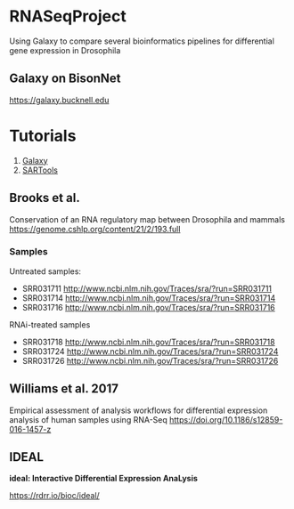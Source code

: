# RNASeqProject
Using Galaxy to compare several bioinformatics pipelines for differential gene expression in Drosophila

## Galaxy on BisonNet
https://galaxy.bucknell.edu

# Tutorials
1. [Galaxy](1-Galaxy.md)
2. [SARTools](2-SARTools.md)

## Brooks et al. 
Conservation of an RNA regulatory map between Drosophila and mammals
https://genome.cshlp.org/content/21/2/193.full

### Samples
Untreated samples: 

- SRR031711 http://www.ncbi.nlm.nih.gov/Traces/sra/?run=SRR031711
- SRR031714 http://www.ncbi.nlm.nih.gov/Traces/sra/?run=SRR031714
- SRR031716 http://www.ncbi.nlm.nih.gov/Traces/sra/?run=SRR031716

RNAi-treated samples

+ SRR031718 http://www.ncbi.nlm.nih.gov/Traces/sra/?run=SRR031718
+ SRR031724 http://www.ncbi.nlm.nih.gov/Traces/sra/?run=SRR031724
+ SRR031726 http://www.ncbi.nlm.nih.gov/Traces/sra/?run=SRR031726

## Williams et al. 2017
Empirical assessment of analysis workflows for differential expression analysis of human samples using RNA-Seq
https://doi.org/10.1186/s12859-016-1457-z

## IDEAL

**ideal: Interactive Differential Expression AnaLysis**

https://rdrr.io/bioc/ideal/
